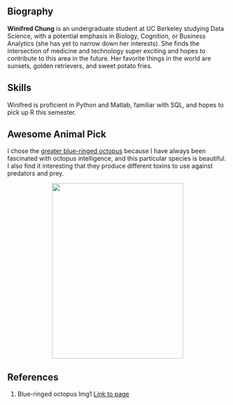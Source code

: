 ## Biography

**Winifred Chung** is an undergraduate student at UC Berkeley studying Data Science, with a potential emphasis in Biology, Cognition, or Business Analytics (she has yet to narrow down her interests). She finds the intersection of medicine and technology super exciting and hopes to contribute to this area in the future. Her favorite things in the world are sunsets, golden retrievers, and sweet potato fries.

## Skills

Winifred is proficient in Python and Matlab, familiar with SQL, and hopes to pick up R this semester.

## Awesome Animal Pick

I chose the [greater blue-ringed octopus](https://en.wikipedia.org/wiki/Greater_blue-ringed_octopus) because I have always been fascinated with octopus intelligence, and this particular species is beautiful. I also find it interesting that they produce different toxins to use against predators and prey.  

<center><p><img src="https://upload.wikimedia.org/wikipedia/commons/thumb/f/f2/Hapalochlaena_lunulata2.JPG/800px-Hapalochlaena_lunulata2.JPG" width="300" height="400"></p></center>

## References

1. Blue-ringed octopus Img1 [Link to page](https://en.wikipedia.org/wiki/Blue-ringed_octopus#/media/File:Hapalochlaena_lunulata2.JPG)
